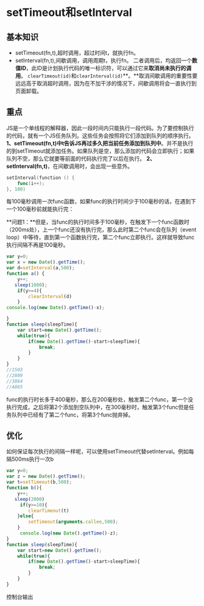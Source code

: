 # setTimeout和setInterval

## 基本知识

- setTimeout(fn,t),超时调用，超过时间t，就执行fn。
- setInterval(fn,t),间歇调用，调用周期t，执行fn。
   二者调用后，均返回一个**数值ID**，此ID是计划执行代码的唯一标识符，可以通过它来**取消尚未执行的调用**。
   `clearTimeout(id)`和`clearInterval(id)`**。**取消间歇调用的重要性要远远高于取消超时调用，因为在不加干涉的情况下，间歇调用将会一直执行到页面卸载。

## 重点

JS是一个单线程的解释器，因此一段时间内只能执行一段代码。为了要控制执行的代码，就有一个JS任务队列。这些任务会按照将它们添加到队列的顺序执行。
 **1、setTimeout(fn,t)**中t告诉JS**再过多久把当前任务添加到队列中**。并不是执行的到setTimeout就添加任务。如果队列是空，那么添加的代码会立即执行；如果队列不空，那么它就要等前面的代码执行完了以后在执行。
 **2、setInterval(fn,t)**，在间歇调用时，会出现一些意外。



```go
setInterval(function () {
    func(i++);
}, 100)
```

每100毫秒调用一次func函数，如果func的执行时间少于100毫秒的话，在遇到下一个100毫秒前就能执行完：

**问题1：**但是，当func的执行时间多于100毫秒，在触发下一个func函数时（200ms处），上一个func还没有执行完，那么此时第二个func会在队列（event loop）中等待，直到第一个函数执行完，第二个func立即执行。这样就导致func执行间隔不再是100毫秒。

```jsx
var y=0;
var x = new Date().getTime();
var d=setInterval(a,500);
function a() {
    y++;
   sleep(1000);
    if(y>=4){
        clearInterval(d)
    }
console.log(new Date().getTime()-x);

}
function sleep(sleepTime){
    var start=new Date().getTime();
    while(true){
        if(new Date().getTime()-start>sleepTime){
            break;    
        }
    }
}
//1503
//2809
//3864
//4865
```

func的执行时长多于400毫秒，那么在200毫秒处，触发第二个func，第一个没执行完成，之后将第2个添加到空队列中，在300毫秒时，触发第3个func但是任务队列中已经有了第二个func，将第3个func抛弃掉。



## 优化

如何保证每次执行的间隔一样呢，可以使用setTimeout代替setInterval。例如每隔500ms执行一次b



```jsx
var y=0;
var z = new Date().getTime();
var t=setTimeout(b,500);
function b(){
    y++;
   sleep(2000)
     if(y>=10){
        clearTimeout(t)
    }else{
        setTimeout(arguments.callee,500);
    }
     console.log(new Date().getTime()-z);
}
function sleep(sleepTime){
    var start=new Date().getTime();
    while(true){
        if(new Date().getTime()-start>sleepTime){
            break;    
        }
    }
}
```

控制台输出

